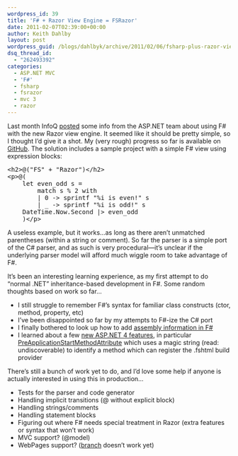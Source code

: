 ```yaml
---
wordpress_id: 39
title: 'F# + Razor View Engine = FSRazor'
date: 2011-02-07T02:39:00+00:00
author: Keith Dahlby
layout: post
wordpress_guid: /blogs/dahlbyk/archive/2011/02/06/fsharp-plus-razor-view-engine-equals-fsrazor.aspx
dsq_thread_id:
  - "262493392"
categories:
  - ASP.NET MVC
  - 'F#'
  - fsharp
  - fsrazor
  - mvc 3
  - razor
---
```

Last month InfoQ [posted](http://www.infoq.com/news/2011/01/Razor-Extensions "Razor with F# and Other Languages") some info from the ASP.NET team about using F# with the new Razor view engine. It seemed like it should be pretty simple, so I thought I&#8217;d give it a shot. My (very rough) progress so far is available on [GitHub](https://github.com/dahlbyk/FSRazor "dahlbyk/FSRazor - GitHub"). The solution includes a sample project with a simple F# view using expression blocks:

<pre>﻿&lt;h2&gt;@("FS" + "Razor")&lt;/h2&gt;<br />&lt;p&gt;@(<br />&nbsp;&nbsp;&nbsp; let even_odd s =<br />&nbsp;&nbsp;&nbsp;&nbsp;&nbsp;&nbsp;&nbsp; match s % 2 with<br />&nbsp;&nbsp;&nbsp;&nbsp;&nbsp;&nbsp;&nbsp; | 0 -&gt; sprintf "%i is even!" s<br />&nbsp;&nbsp;&nbsp;&nbsp;&nbsp;&nbsp;&nbsp; | _ -&gt; sprintf "%i is odd!" s<br />&nbsp;&nbsp;&nbsp; DateTime.Now.Second |&gt; even_odd<br />&nbsp;&nbsp;&nbsp; )&lt;/p&gt;</pre>

A useless example, but it works&#8230;as long as there aren&#8217;t unmatched parentheses (within a string or comment). So far the parser is a simple port of the C# parser, and as such is very procedural&mdash;it&#8217;s unclear if the underlying parser model will afford much wiggle room to take advantage of F#.

It&#8217;s been an interesting learning experience, as my first attempt to do &#8220;normal .NET&#8221; inheritance-based development in F#. Some random thoughts based on work so far&#8230;

  * I still struggle to remember F#&#8217;s syntax for familiar class constructs (ctor, method, property, etc)
  * I&#8217;ve been disappointed so far by my attempts to F#-ize the C# port
  * I finally bothered to look up how to add [assembly information in F#  
](http://thevalerios.net/matt/2009/01/assembly-information-for-f-libraries/ "Assembly Information for F# Libraries") 
  * I learned about a few [new ASP.NET 4 features](http://haacked.com/archive/2010/05/16/three-hidden-extensibility-gems-in-asp-net-4.aspx "Three Hidden Extensibility Gems in ASP.NET 4 by Phil Haack"), in particular [PreApplicationStartMethodAttribute](http://msdn.microsoft.com/en-us/library/system.web.preapplicationstartmethodattribute.aspx "System.Web.PreApplicationStartMethodAttribute on MSDN") which uses a magic string (read: undiscoverable) to identify a method which can register the .fshtml build provider

There&#8217;s still a bunch of work yet to do, and I&#8217;d love some help if anyone is actually interested in using this in production&#8230;

  * Tests for the parser and code generator
  * Handling implicit transitions (@ without explicit block) 
  * Handling strings/comments
  * Handling statement blocks
  * Figuring out where F# needs special treatment in Razor (extra features or syntax that won&#8217;t work)
  * MVC support? (@model)
  * WebPages support? ([branch](https://github.com/dahlbyk/FSRazor/tree/WebPages) doesn&#8217;t work yet)